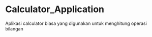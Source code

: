 # Calculator_Application

Aplikasi calculator biasa yang digunakan untuk menghitung operasi bilangan
